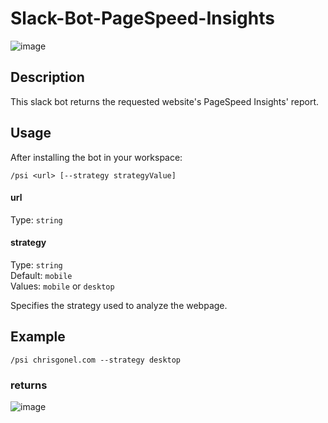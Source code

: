 # Slack-Bot-PageSpeed-Insights

![image](https://user-images.githubusercontent.com/85903752/153112268-e0607d56-7c26-43fd-b898-d2ecfa735de1.png)

## Description
This slack bot returns the requested website's PageSpeed Insights' report. 

## Usage
After installing the bot in your workspace:
```
/psi <url> [--strategy strategyValue]
```

#### url
Type: `string`

#### strategy
Type: `string` <br>
Default: `mobile` <br>
Values: `mobile` or `desktop` <br>

Specifies the strategy used to analyze the webpage.

## Example

```
/psi chrisgonel.com --strategy desktop
```
### returns
![image](https://user-images.githubusercontent.com/85903752/153112545-445a738e-4889-4d74-9ad3-3e1a2082e97a.png)



